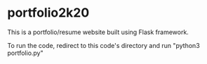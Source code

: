# portfolio2k20
This is a portfolio/resume website built using Flask framework.

To run the code,
redirect to this code's directory and run "python3 portfolio.py"
